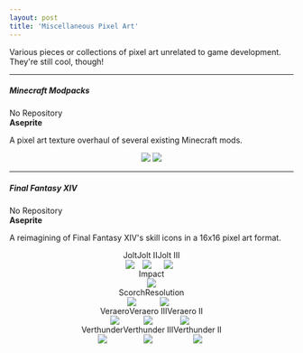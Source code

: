 ```yaml
---
layout: post
title: 'Miscellaneous Pixel Art'
---
```

Various pieces or collections of pixel art unrelated to game development. They're still cool, though!

---
##### Minecraft Modpacks

<div class="social-media">
    <i class="fa fa-github" aria-hidden="true"></i> No Repository
</div>
<b>Aseprite</b>

A pixel art texture overhaul of several existing Minecraft mods.

<div align="center">
<img src="{{ site.github.url }}/assets/img/projects/proj-pixels/IE1.png">
<img src="{{ site.github.url }}/assets/img/projects/proj-pixels/MGU1.png">
</div>

---
##### Final Fantasy XIV

<div class="social-media">
    <i class="fa fa-github" aria-hidden="true"></i> No Repository
</div>
<b>Aseprite</b>

A reimagining of Final Fantasy XIV's skill icons in a 16x16 pixel art format.

<div style="display:flex;align-items:center;justify-content:center;flex-wrap:wrap">

<div align="center">
Jolt
<br>
<img class="pixel-image" src="{{ site.github.url }}/assets/img/projects/proj-pixels/RDM/RDMJolt.png">
</div>

<div align="center">
Jolt II
<br>
<img class="pixel-image" src="{{ site.github.url }}/assets/img/projects/proj-pixels/RDM/RDMJoltII.png">
</div>

<div align="center">
Jolt III
<br>
<img class="pixel-image" src="{{ site.github.url }}/assets/img/projects/proj-pixels/RDM/RDMJoltIII.png">
</div>

</div>

<div style="display:flex;align-items:center;justify-content:center;flex-wrap:wrap">

<div align="center">
Impact
<br>
<img class="pixel-image" src="{{ site.github.url }}/assets/img/projects/proj-pixels/RDM/RDMImpact.png">
</div>

</div>

<div style="display:flex;align-items:center;justify-content:center;flex-wrap:wrap">

<div align="center">
Scorch
<br>
<img class="pixel-image" src="{{ site.github.url }}/assets/img/projects/proj-pixels/RDM/RDMScorch.png">
</div>

<div align="center">
Resolution
<br>
<img class="pixel-image" src="{{ site.github.url }}/assets/img/projects/proj-pixels/RDM/RDMResolution.png">
</div>

</div>

<div style="display:flex;align-items:center;justify-content:center;flex-wrap:wrap">

<div align="center">
Veraero
<br>
<img class="pixel-image" src="{{ site.github.url }}/assets/img/projects/proj-pixels/RDM/RDMVeraero.png">
</div>

<div align="center">
Veraero III
<br>
<img class="pixel-image" src="{{ site.github.url }}/assets/img/projects/proj-pixels/RDM/RDMVeraeroIII.png">
</div>

<div align="center">
Veraero II
<br>
<img class="pixel-image" src="{{ site.github.url }}/assets/img/projects/proj-pixels/RDM/RDMVeraeroII.png">
</div>

</div>

<div style="display:flex;align-items:center;justify-content:center;flex-wrap:wrap">

<div align="center">
Verthunder
<br>
<img class="pixel-image" src="{{ site.github.url }}/assets/img/projects/proj-pixels/RDM/RDMVerthunder.png">
</div>

<div align="center">
Verthunder III
<br>
<img class="pixel-image" src="{{ site.github.url }}/assets/img/projects/proj-pixels/RDM/RDMVerthunderIII.png">
</div>

<div align="center">
Verthunder II
<br>
<img class="pixel-image" src="{{ site.github.url }}/assets/img/projects/proj-pixels/RDM/RDMVerthunderII.png">
</div>

</div>